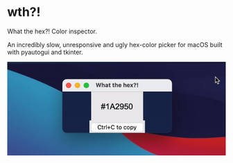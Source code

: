 # wth?!
What the hex?! Color inspector.

An incredibly slow, unresponsive and ugly hex-color picker for macOS built with pyautogui and tkinter.

![](Assets/example.gif)